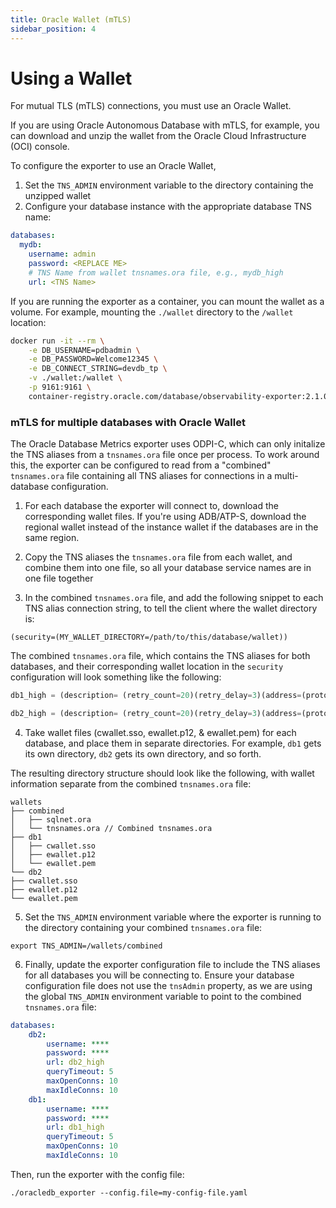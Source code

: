 ```yaml
---
title: Oracle Wallet (mTLS)
sidebar_position: 4
---
```


# Using a Wallet 

For mutual TLS (mTLS) connections, you must use an Oracle Wallet.

If you are using Oracle Autonomous Database with mTLS, for example, you can download and unzip the wallet from the Oracle Cloud Infrastructure (OCI) console.

To configure the exporter to use an Oracle Wallet,

1. Set the `TNS_ADMIN` environment variable to the directory containing the unzipped wallet
2. Configure your database instance with the appropriate database TNS name:

```yaml
databases:
  mydb:
    username: admin
    password: <REPLACE ME>
    # TNS Name from wallet tnsnames.ora file, e.g., mydb_high
    url: <TNS Name>
```

If you are running the exporter as a container, you can mount the wallet as a volume. For example, mounting the `./wallet` directory to the `/wallet` location:

```bash
docker run -it --rm \
    -e DB_USERNAME=pdbadmin \
    -e DB_PASSWORD=Welcome12345 \
    -e DB_CONNECT_STRING=devdb_tp \
    -v ./wallet:/wallet \
    -p 9161:9161 \
    container-registry.oracle.com/database/observability-exporter:2.1.0
```

### mTLS for multiple databases with Oracle Wallet

The Oracle Database Metrics exporter uses ODPI-C, which can only initalize the TNS aliases from a `tnsnames.ora` file once per process. To work around this, the exporter can be configured to read from a "combined" `tnsnames.ora` file containing all TNS aliases for connections in a multi-database configuration.

1. For each database the exporter will connect to, download the corresponding wallet files. If you're using ADB/ATP-S, download the regional wallet instead of the instance wallet if the databases are in the same region.

2. Copy the TNS aliases the `tnsnames.ora` file from each wallet, and combine them into one file, so all your database service names are in one file together

3. In the combined `tnsnames.ora` file, and add the following snippet to each TNS alias connection string, to tell the client where the wallet directory is:

```
(security=(MY_WALLET_DIRECTORY=/path/to/this/database/wallet))
```

The combined `tnsnames.ora` file, which contains the TNS aliases for both databases, and their corresponding wallet location in the `security` configuration will look something like the following:

```sql
db1_high = (description= (retry_count=20)(retry_delay=3)(address=(protocol=tcps)(port=1522)(host=adb.****.oraclecloud.com))(connect_data=(service_name=****.adb.oraclecloud.com))(security=(MY_WALLET_DIRECTORY=/wallets/db1)(ssl_server_dn_match=yes)))

db2_high = (description= (retry_count=20)(retry_delay=3)(address=(protocol=tcps)(port=1522)(host=adb.****.oraclecloud.com))(connect_data=(service_name=****.adb.oraclecloud.com))(security=(MY_WALLET_DIRECTORY=/wallets/db2)(ssl_server_dn_match=yes)))
```

4. Take wallet files (cwallet.sso, ewallet.p12, & ewallet.pem) for each database, and place them in separate directories. For example, `db1` gets its own directory, `db2` gets its own directory, and so forth.

The resulting directory structure should look like the following, with wallet information separate from the combined `tnsnames.ora` file:

```
wallets
├── combined
│   ├── sqlnet.ora
│   └── tnsnames.ora // Combined tnsnames.ora
├── db1
│   ├── cwallet.sso
│   ├── ewallet.p12
│   └── ewallet.pem
└── db2
├── cwallet.sso
├── ewallet.p12
└── ewallet.pem
```

5. Set the `TNS_ADMIN` environment variable where the exporter is running to the directory containing your combined `tnsnames.ora` file:

```
export TNS_ADMIN=/wallets/combined
```

6. Finally, update the exporter configuration file to include the TNS aliases for all databases you will be connecting to. Ensure your database configuration file does not use the `tnsAdmin` property, as we are using the global `TNS_ADMIN` environment variable to point to the combined `tnsnames.ora` file:

```yaml
databases:
    db2:
        username: ****
        password: ****
        url: db2_high
        queryTimeout: 5
        maxOpenConns: 10
        maxIdleConns: 10
    db1:
        username: ****
        password: ****
        url: db1_high
        queryTimeout: 5
        maxOpenConns: 10
        maxIdleConns: 10
```

Then, run the exporter with the config file:

```shell
./oracledb_exporter --config.file=my-config-file.yaml
```